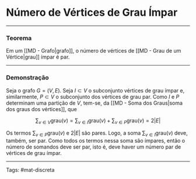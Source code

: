 # Número de Vértices de Grau Ímpar

---

### Teorema

Em um [[MD - Grafo|grafo]], o número de vértices de [[MD - Grau de um Vértice|grau]] ímpar é par.

---

### Demonstração

Seja o grafo $G=(V,E)$. Seja $I\subset V$ o subconjunto vértices de grau ímpar e, similarmente, $P \subset V$ o subconjunto dos vértices de grau par. Como $I$ e $P$ determinam uma partição de $V$, tem-se, da [[MD - Soma dos Graus|soma dos graus dos vértices]], que

$$
\sum_{v\in V} \mathrm{grau}(v) = \sum_{v \in I} \mathrm{grau}(v) + \sum_{v \in P} \mathrm{grau}(v) = 2|E|
$$

Os termos $\textstyle\sum_{v \in P}\mathrm{grau}(v)$ e $2|E|$ são pares. Logo, a soma $\textstyle\sum_{v \in I}\mathrm{grau}(v)$ deve, também, ser par. Como todos os termos nessa soma são ímpares, então o número de somandos deve ser par, isto é, deve haver um número par de vértices de grau ímpar.

---

Tags: #mat-discreta 